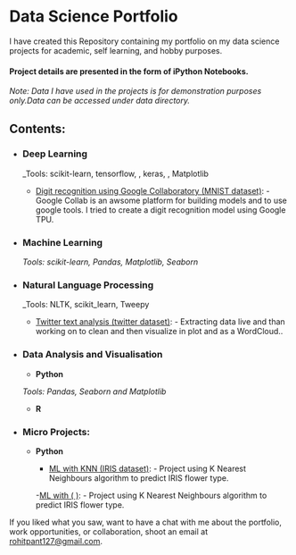 # Data Science Portfolio
I have created this Repository containing my portfolio on my data science projects for academic, self learning, and hobby purposes. 

#### Project details are presented in the form of iPython Notebooks.

_Note: Data I have used in the projects is for demonstration purposes only.Data can be accessed under data directory._

## Contents:

- ### Deep Learning

	_Tools: scikit-learn, tensorflow, , keras, , Matplotlib
	
	 - [ Digit recognition using Google Collaboratory (MNIST dataset)](https://github.com/r-pant/r-pant.github.io/blob/master/mnist.ipynb): - Google Collab is an awsome platform for building models and to use google tools. I tried to create a digit recognition model using Google TPU.

- ### Machine Learning

	_Tools: scikit-learn, Pandas,  Matplotlib, Seaborn_ 

- ### Natural Language Processing

	_Tools: NLTK, scikit_learn, Tweepy
	
	 - [ Twitter text analysis (twitter dataset)](https://github.com/r-pant/r-pant.github.io/blob/master/twittr_sntimnt.ipynb): - Extracting data live and than working on to clean and then visualize in plot and as a WordCloud.. 

- ### Data Analysis and Visualisation
	- __Python__
	
	_Tools: Pandas, Seaborn and Matplotlib_

	- __R__ 


- ### Micro Projects: 

	- __Python__
		- [ML with KNN (IRIS dataset)](https://github.com/r-pant/r-pant.github.io/blob/master/ML%20with%20KNN%20(IRIS%20dataset).ipynb): - Project using K Nearest Neighbours algorithm to predict IRIS flower type. 

		-[ML with ( )](https://github.com/r-pant/r-pant.github.io/blob/master/ML%20with%20KNN%20(IRIS%20dataset).ipynb): - Project using K Nearest Neighbours algorithm to predict IRIS flower type.  
		
If you liked what you saw, want to have a chat with me about the portfolio, work opportunities, or collaboration, shoot an email at rohitpant127@gmail.com. 
